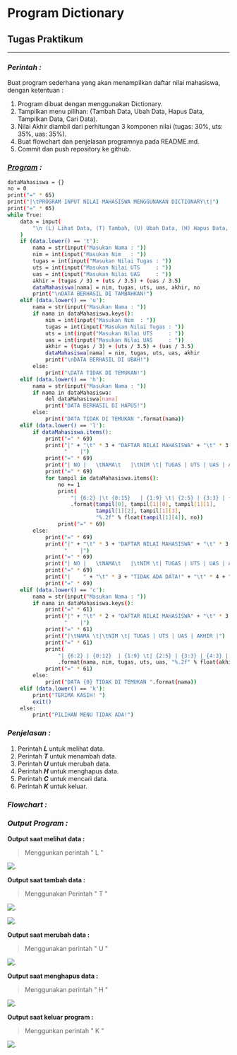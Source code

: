 # **Program Dictionary**
## **Tugas Praktikum**
___

### *Perintah :*
Buat program sederhana yang akan menampilkan daftar nilai
mahasiswa, dengan ketentuan :
1. Program dibuat dengan menggunakan Dictionary.
2. Tampilkan menu pilihan: (Tambah Data, Ubah Data, Hapus Data,
Tampilkan Data, Cari Data).
3. Nilai Akhir diambil dari perhitungan 3 komponen nilai (tugas: 30%,
uts: 35%, uas: 35%).
4. Buat flowchart dan penjelasan programnya pada README.md.
5. Commit dan push repository ke github.
   
### *[Program](program/Dictionary.py) :*
```sh
dataMahasiswa = {}
no = 0
print("=" * 65)
print("|\tPROGRAM INPUT NILAI MAHASISWA MENGGUNAKAN DICTIONARY\t|")
print("=" * 65)
while True:
    data = input(
        "\n (L) Lihat Data, (T) Tambah, (U) Ubah Data, (H) Hapus Data, (C) Cari, (K) Keluar \n : "
    )
    if (data.lower() == 't'):
        nama = str(input("Masukan Nama : "))
        nim = int(input("Masukan Nim   : "))
        tugas = int(input("Masukan Nilai Tugas : "))
        uts = int(input("Masukan Nilai UTS     : "))
        uas = int(input("Masukan Nilai UAS     : "))
        akhir = (tugas / 3) + (uts / 3.5) + (uas / 3.5)
        dataMahasiswa[nama] = nim, tugas, uts, uas, akhir, no
        print("\nDATA BERHASIL DI TAMBAHKAN!")
    elif (data.lower() == 'u'):
        nama = str(input("Masukan Nama : "))
        if nama in dataMahasiswa.keys():
            nim = int(input("Masukan Nim  : "))
            tugas = int(input("Masukan Nilai Tugas : "))
            uts = int(input("Masukan Nilai UTS     : "))
            uas = int(input("Masukan Nilai UAS     : "))
            akhir = (tugas / 3) + (uts / 3.5) + (uas / 3.5)
            dataMahasiswa[nama] = nim, tugas, uts, uas, akhir
            print("\nDATA BERHASIL DI UBAH!")
        else:
            print("\DATA TIDAK DI TEMUKAN!")
    elif (data.lower() == 'h'):
        nama = str(input("Masukan Nama : "))
        if nama in dataMahasiswa:
            del dataMahasiswa[nama]
            print("DATA BERHASIL DI HAPUS!")
        else:
            print("DATA TIDAK DI TEMUKAN ".format(nama))
    elif (data.lower() == 'l'):
        if dataMahasiswa.items():
            print("=" * 69)
            print("|" + "\t" * 3 + "DAFTAR NILAI MAHASISWA" + "\t" * 3 +
                  "    |")
            print("=" * 69)
            print("| NO |   \tNAMA\t   |\tNIM \t| TUGAS | UTS | UAS | AKHIR |")
            print("=" * 69)
            for tampil in dataMahasiswa.items():
                no += 1
                print(
                    "| {6:2} |\t {0:15}   | {1:9} \t| {2:5} | {3:3} | {4:3} | {5:5} |"
                    .format(tampil[0], tampil[1][0], tampil[1][1],
                            tampil[1][2], tampil[1][3],
                            "%.2f" % float(tampil[1][4]), no))
                print("=" * 69)
        else:
            print("=" * 69)
            print("|" + "\t" * 3 + "DAFTAR NILAI MAHASISWA" + "\t" * 3 +
                  "    |")
            print("=" * 69)
            print("| NO |   \tNAMA\t   |\tNIM \t| TUGAS | UTS | UAS | AKHIR |")
            print("=" * 69)
            print("|    " + "\t" * 3 + "TIDAK ADA DATA!" + "\t" * 4 + "    |")
            print("=" * 69)
    elif (data.lower() == 'c'):
        nama = str(input("Masukan Nama : "))
        if nama in dataMahasiswa.keys():
            print("=" * 61)
            print("|" + "\t" * 2 + "DAFTAR NILAI MAHASISWA" + "\t" * 3 +
                  "    |")
            print("=" * 61)
            print("|\tNAMA \t|\tNIM \t| TUGAS | UTS | UAS | AKHIR |")
            print("=" * 61)
            print(
                "| {6:2} | {0:12}  | {1:9} \t| {2:5} | {3:3} | {4:3} | {5:5} |"
                .format(nama, nim, tugas, uts, uas, "%.2f" % float(akhir), no))
            print("=" * 61)
        else:
            print("DATA {0} TIDAK DI TEMUKAN ".format(nama))
    elif (data.lower() == 'k'):
        print("TERIMA KASIH! ")
        exit()
    else:
        print("PILIHAN MENU TIDAK ADA!")
```

### *Penjelasan :*
1. Perintah ***L*** untuk melihat data.
2. Perintah ***T*** untuk menambah data.
3. Perintah ***U*** untuk merubah data.
4. Perintah ***H*** untuk menghapus data.
5. Perintah ***C*** untuk mencari data.
6. Perintah ***K*** untuk keluar.

### *Flowchart :*



### *Output Program :*

**Output saat melihat data :** 
>Menggunkan perintah " L "

![.](output/ss1.png)

**Output saat tambah data :** 
>Menggunakan Perintah " T "

![.](output/ss2.png)

![.](output/ss3.png)

**Output saat merubah data :**
>Menggunakan perintah " U "

![.](output/udata.png)

**Output saat menghapus data :**
>Menggunakan perintah " H "

![.](output/hdata.png)

**Output saat keluar program :**
>Menggunkan perintah " K "

![.](output/keluar.png)
